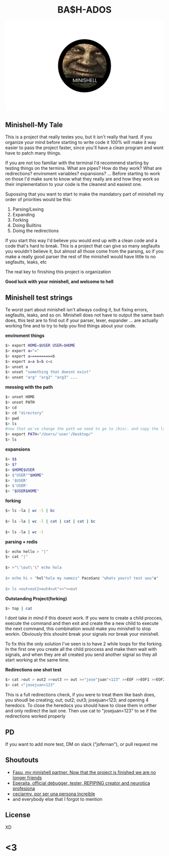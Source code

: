 <h1 align="center"> BA$H-ADOS </h1>
<p align="center">
  <img src="image/minishell.png" alt="minishell 42 project badge"/>
</p>

## __Minishell-My Tale__

This is a project that really testes you, but it isn't really that hard. If you organize your mind before starting to write code it 100% will make it way easier to pass the project faster, since you'll have a clean program and wont have to patch many things.

If you are not too familiar with the terminal I'd recommend starting by testing things on the termina. What are pipes? How do they work? What are redirections? enviroment variables? expansions? ... Before starting to work on those I'd make sure to know what they really are and how they work so their implementation to your code is the cleanest and easiest one.

Supossing that you want to start to make the mandatory part of minishell my order of priorities would be this:
1. Parsing/Lexing
2. Expanding
3. Forking
5. Doing Builtins
6. Doing the redirections

If you start this way I'd believe you would end up with a clean code and a code that's hard to break. This is a project that can give so many segfaults you wouldn't believe it, but almost all those come from the parsing, so if you make a really good parser the rest of the minishell would have little to no segfaults, leaks, etc

The real key to finishing this project is organization

__Good luck with your minishell, and welcome to hell__

## __Minishell test strings__

Te worst part about minishell isn't allways coding it, but fixing errors, segfaults, leaks, and so on. Minishell does not have to output the same bash does, this test are to find out if your parser, lexer, expander ... are actually working fine and to try to help you find things about your code.

__enviroment things__
```bash
$> export HOME=$USER USER=$HOME
$> export a="="
$> export a==========b
$> export a=a b=b c=c
$> unset a
$> unset "something that doesnt exist"
$> unset "arg" "arg2" "arg3" ...
```

__messing with the path__
```bash
$> unset HOME
$> unset PATH
$> cd
$> cd "directory"
$> pwd
$> ls
#now that we've change the path we need to go to /bin/. and copy the ls, or other command\s you want, got to Deskptop and set it as the PATH, then check if you can execute the binries
$> export PATH="/Users/'user'/Desktop/"
$> ls 
```

__expansions__
```bash
$> $$
$> $?
$> $HOME$USER
$> $"USER""$HOME"
$> '$USER' 
$> $'USER'
$> "$USER$HOME"
``` 

__forking__
```bash
$> ls -la | wc -l | bc

$> ls -la | wc -l | cat | cat | cat | bc

$> ls -la | wc -l
```

__parsing + redis__
```bash
$> echo hello > "|"
$> cat "|"

$> >"\'\out\'\" echo hola

$> echo hi > "hol"hola my nameis" PacoSanz "whats yours? test uuu"a"

$> ls >out>out2>out4>ut"<<"<<out
```
__Outstanding Project(forking)__
```bash
$> top | cat
```
I dont take in mind if this doesnt work. If you were to create a child procces, execute the command and then exit and create the a new child to execute the next command, this combination would make you minishell to stop workin. Obviously this shoulnt break your signals nor break your minishell. 

To fix this the only solution I've seen is to have 2 while loops for the forking. In the first one you create all the child proccess and make them wait with signals, and when they are all created you send another signal so they all start working at the same time.

__Redirections one shot test__
```bash
$> cat >out > out2 >>out3 >> out >>"jose"juan"<123" >>EOF >>EOF1 >>EOF2 >> EOF3
$> cat <"josejuan<123"
```

This is a full redirections check, if you were to treat them like bash does, you shoudl be creating; out; out2; out3; josejuan<123; and opening 4 heredocs. To close the heredocs you should have to close them in orther and only redirect the last one. Then use cat to "josejuan<123" to se if the redirections worked properly

## __PD__

If you want to add more test, DM on slack ("jofernan"), or pull request me

## __Shoutouts__

- [Fasu, my minishell partner. Now that the project is finished we are no longer friends][fasu]
- [Eperaita, official debugger, tester, REPIPING creator and neurotica profesiona][eperaita]
- [ceciarmy, por ser una persona increible][ceciarmy]
- and everybody else that I forgot to mention

## License

XD

# <3

[//]: #
 [fasu]: <https://github.com/f4su>
 [eperaita]: <https://github.com/eperaita>
 [ceciarmy]: <https://www.instagram.com/ceciarmy/?hl=es>
